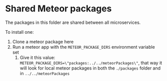 # Shared Meteor packages

The packages in this folder are shared between all microservices.

To install one:

1. Clone a meteor package here
2. Run a meteor app with the `METEOR_PACKAGE_DIRS` environment variable set
   1. Give it this value: `METEOR_PACKAGE_DIRS=\"packages:../../meteorPackages\"`, that way it will look for local meteor packages in both the `./packages` folder and in `../../meteorPackages`

